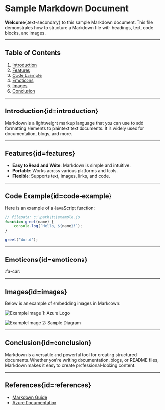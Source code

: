 # Sample Markdown Document

**Welcome**{.text-secondary} to this sample Markdown document. This file demonstrates how to structure a Markdown file with headings, text, code blocks, and images.

---

## Table of Contents

1. [Introduction](#introduction)
2. [Features](#features)
3. [Code Example](#code-example)
4. [Emoticons](#emoticons)
5. [Images](#images)
6. [Conclusion](#conclusion)

---

## Introduction{id=introduction}

Markdown is a lightweight markup language that you can use to add formatting elements to plaintext text documents. It is widely used for documentation, blogs, and more.

---

## Features{id=features}

- **Easy to Read and Write**: Markdown is simple and intuitive.
- **Portable**: Works across various platforms and tools.
- **Flexible**: Supports text, images, links, and code.

---

## Code Example{id=code-example}

Here is an example of a JavaScript function:

```javascript
// filepath: c:\path\to\example.js
function greet(name) {
    console.log(`Hello, ${name}!`);
}

greet('World');
```

---

## Emoticons{id=emoticons}

:fa-car:

---

## Images{id=images}

Below is an example of embedding images in Markdown:

![Example Image 1: Azure Logo](https://upload.wikimedia.org/wikipedia/commons/a/a8/Microsoft_Azure_Logo.svg)

![Example Image 2: Sample Diagram](https://samples-files.com/samples/images/png/480-360-sample.png)

---

## Conclusion{id=conclusion}

Markdown is a versatile and powerful tool for creating structured documents. Whether you're writing documentation, blogs, or README files, Markdown makes it easy to create professional-looking content.

---

## References{id=references}

- [Markdown Guide](https://www.markdownguide.org/)
- [Azure Documentation](https://learn.microsoft.com/en-us/azure/?product=popular)
